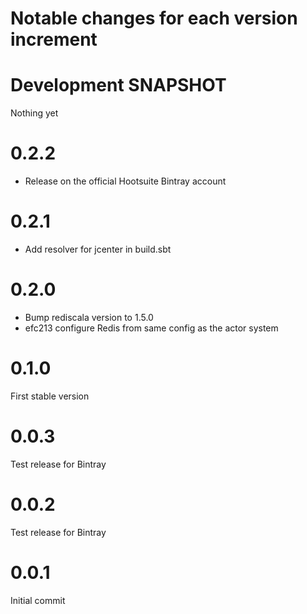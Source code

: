# Notable changes for each version increment

# Development SNAPSHOT
Nothing yet

# 0.2.2
- Release on the official Hootsuite Bintray account

# 0.2.1
- Add resolver for jcenter in build.sbt

# 0.2.0
- Bump rediscala version to 1.5.0
- efc213 configure Redis from same config as the actor system

# 0.1.0
First stable version

# 0.0.3
Test release for Bintray

# 0.0.2
Test release for Bintray

# 0.0.1
Initial commit
